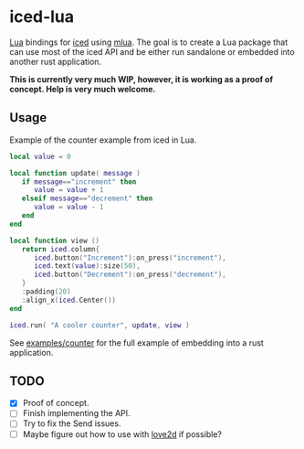 # iced-lua

[Lua](https://www.lua.org/) bindings for [iced](https://iced.rs/) using [mlua](https://github.com/mlua-rs/mlua).
The goal is to create a Lua package that can use most of the iced API and be either run sandalone or embedded into another rust application.

**This is currently very much WIP, however, it is working as a proof of concept. Help is very much welcome.**

## Usage

Example of the counter example from iced in Lua.

```lua
local value = 0

local function update( message )
   if message=="increment" then
      value = value + 1
   elseif message=="decrement" then
      value = value - 1
   end
end

local function view ()
   return iced.column{
      iced.button("Increment"):on_press("increment"),
      iced.text(value):size(50),
      iced.button("Decrement"):on_press("decrement"),
   }
   :padding(20)
   :align_x(iced.Center())
end

iced.run( "A cooler counter", update, view )
```

See [examples/counter](examples/counter) for the full example of embedding into a rust application.

## TODO

- [x] Proof of concept.
- [ ] Finish implementing the API.
- [ ] Try to fix the Send issues.
- [ ] Maybe figure out how to use with [love2d](https://www.love2d.org/) if possible?
